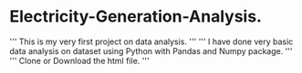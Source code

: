 # Electricity-Generation-Analysis.
''' This is my very first project on data analysis. '''
''' I have done very basic data analysis on dataset using Python with Pandas and Numpy package. '''
''' Clone or Download the html file. '''

